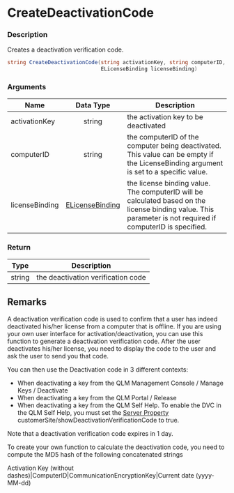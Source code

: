 # CreateDeactivationCode

### Description

Creates a deactivation verification code.

```csharp
string CreateDeactivationCode(string activationKey, string computerID, 
                              ELicenseBinding licenseBinding)
```

### Arguments

| Name           |                    Data Type                   | Description                                                                                                                                                 |
| -------------- | :--------------------------------------------: | ----------------------------------------------------------------------------------------------------------------------------------------------------------- |
| activationKey  |                     string                     | the activation key to be deactivated                                                                                                                        |
| computerID     |                     string                     | the computerID of the computer being deactivated. This value can be empty if the LicenseBinding argument is set to a specific value.                        |
| licenseBinding | [ELicenseBinding](../enums/elicensebinding.md) | the license binding value. The computerID will be calculated based on the license binding value. This parameter is not required if computerID is specified. |

### Return

| Type   | Description                        |
| ------ | ---------------------------------- |
| string | the deactivation verification code |

## Remarks

A deactivation verification code is used to confirm that a user has indeed deactivated his/her license from a computer that is offline. If you are using your own user interface for activation/deactivation, you can use this function to generate a deactivation verification code. After the user deactivates his/her license, you need to display the code to the user and ask the user to send you that code.

You can then use the Deactivation code in 3 different contexts:

* When deactivating a key from the QLM Management Console / Manage Keys / Deactivate
* When deactivating a key from the QLM Portal / Release
* When deactivating a key from the QLM Self Help. To enable the DVC in the QLM Self Help, you must set the [Server Property ](../../../qlm-license-server/server-properties.md)customerSite/showDeactivationVerificationCode to true.

Note that a deactivation verification code expires in 1 day.

To create your own function to calculate the deactivation code, you need to compute the MD5 hash of the following concatenated strings

Activation Key (without dashes)|ComputerID|CommunicationEncryptionKey|Current date (yyyy-MM-dd)
